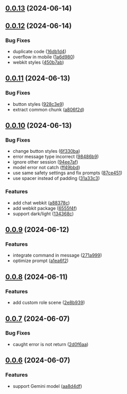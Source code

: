 ## [0.0.13](https://github.com/yujinpan/chatgpt-web/compare/v0.0.12...v0.0.13) (2024-06-14)

## [0.0.12](https://github.com/yujinpan/chatgpt-web/compare/v0.0.11...v0.0.12) (2024-06-14)

### Bug Fixes

- duplicate code ([16db1d4](https://github.com/yujinpan/chatgpt-web/commit/16db1d439b240c9976f063b5b99ec00b9a46ac3c))
- overflow in mobile ([1a6d980](https://github.com/yujinpan/chatgpt-web/commit/1a6d980023c5fb66aa22bc59c9ac01197f4fb314))
- webkit styles ([450b7ab](https://github.com/yujinpan/chatgpt-web/commit/450b7ab950655f194f8c51aa88b94b3746567bd3))

## [0.0.11](https://github.com/yujinpan/chatgpt-web/compare/v0.0.10...v0.0.11) (2024-06-13)

### Bug Fixes

- button styles ([928c3e9](https://github.com/yujinpan/chatgpt-web/commit/928c3e9ff7dae24ab977c0594e36a48e0d10a1cd))
- extract common chunk ([a806f2d](https://github.com/yujinpan/chatgpt-web/commit/a806f2d3254d03cbd1ea52b572ecb530862af5ee))

## [0.0.10](https://github.com/yujinpan/chatgpt-web/compare/v0.0.9...v0.0.10) (2024-06-13)

### Bug Fixes

- change button styles ([6f330ba](https://github.com/yujinpan/chatgpt-web/commit/6f330bacca7466f23533a5ffa2730df2a1ff38d2))
- error message type incorrect ([98486b9](https://github.com/yujinpan/chatgpt-web/commit/98486b93e9de0f78f088ac65dcace21f4ed99e32))
- ignore other session ([94ee7af](https://github.com/yujinpan/chatgpt-web/commit/94ee7af449888ec7e966875ed0aadb2a9033f1e3))
- model error not catch ([ff49bbd](https://github.com/yujinpan/chatgpt-web/commit/ff49bbd88d88d62951194a95c999d41ffe9fbed7))
- use same safety settings and fix prompts ([87ce451](https://github.com/yujinpan/chatgpt-web/commit/87ce45193d4f9b79eb9072b10c62d55c7a2afcec))
- use spacer instead of padding ([31a33c3](https://github.com/yujinpan/chatgpt-web/commit/31a33c3b6fd908b6813ea9cb671b3bb4c2c3687d))

### Features

- add chat webkit ([a88378c](https://github.com/yujinpan/chatgpt-web/commit/a88378c6e4669b25fdd87ae0fd465cba3ef323e0))
- add webkit package ([6555f4f](https://github.com/yujinpan/chatgpt-web/commit/6555f4ffc4f8ec4ae5635ddd35e9f5949ee59b20))
- support dark/light ([134368c](https://github.com/yujinpan/chatgpt-web/commit/134368cf98a21f6c4720a4ad848f76a79a372088))

## [0.0.9](https://github.com/yujinpan/chatgpt-web/compare/v0.0.8...v0.0.9) (2024-06-12)

### Features

- integrate command in message ([271a999](https://github.com/yujinpan/chatgpt-web/commit/271a9995428b2289906d88a98ca6c9caa5f175b2))
- optimize prompt ([a1ea6f2](https://github.com/yujinpan/chatgpt-web/commit/a1ea6f29fe1681175ad716b24ba4a8e145853ba5))

## [0.0.8](https://github.com/yujinpan/chatgpt-web/compare/v0.0.7...v0.0.8) (2024-06-11)

### Features

- add custom role scene ([2e8b939](https://github.com/yujinpan/chatgpt-web/commit/2e8b9398d56a53f832b155013607abf04927b2df))

## [0.0.7](https://github.com/yujinpan/chatgpt-web/compare/v0.0.6...v0.0.7) (2024-06-07)

### Bug Fixes

- caught error is not return ([2d0f6aa](https://github.com/yujinpan/chatgpt-web/commit/2d0f6aa4e52cdbc4dce59403a8b5434c7f80c14c))

## [0.0.6](https://github.com/yujinpan/chatgpt-web/compare/v0.0.5...v0.0.6) (2024-06-07)

### Features

- support Gemini model ([aa8d4df](https://github.com/yujinpan/chatgpt-web/commit/aa8d4df746751f071693c99ad08a1f63197edb12))
